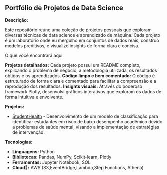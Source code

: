## Portfólio de Projetos de Data Science

**Descrição:**

Este repositório reúne uma coleção de projetos pessoais que exploram diversas técnicas de data science e aprendizado de máquina. Cada projeto é um laboratório onde eu mergulho em conjuntos de dados reais, construo modelos preditivos, e visualizo insights de forma clara e concisa.


O que você encontrará aqui:

**Projetos detalhados:** Cada projeto possui um README completo, explicando o problema de negócio, a metodologia utilizada, os resultados obtidos e os aprendizados.
**Código limpo e bem comentado:** O código é estruturado de forma clara e comentado para facilitar a compreensão e a reprodução dos resultados.
**Insights visuais:** Através do poderoso framework Plotly, desenvolvi gráficos interativos que exploram os dados de forma intuitiva e envolvente.

**Projetos:**

* [StudentHealth](https://github.com/miguelssouza/datascience/tree/main/StudentHealth) - Desenvolvimento de um modelo de classificação para identificar estudantes em risco de baixo desempenho acadêmico devido a problemas de saúde mental, visando a implementação de estratégias de intervenção.

**Tecnologias:**

* **Linguagens:** Python
* **Bibliotecas:** Pandas, NumPy, Scikit-learn, Plotly
* **Ferramentas:** Jupyter Notebook, SQL
* **Cloud:** AWS (S3,EventBridge,Lambda,Step Functions, Athena)
